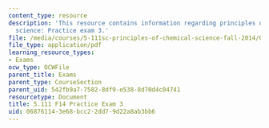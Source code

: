```yaml
---
content_type: resource
description: 'This resource contains information regarding principles of chemical
  science: Practice exam 3.'
file: /media/courses/5-111sc-principles-of-chemical-science-fall-2014/068761143e68bcc22dd79d22a8ab3bb6_MIT5_111F14_PractExam3.pdf
file_type: application/pdf
learning_resource_types:
- Exams
ocw_type: OCWFile
parent_title: Exams
parent_type: CourseSection
parent_uid: 542fb9a7-7582-8df9-e538-8d70d4c04741
resourcetype: Document
title: 5.111 F14 Practice Exam 3
uid: 06876114-3e68-bcc2-2dd7-9d22a8ab3bb6
---
```

